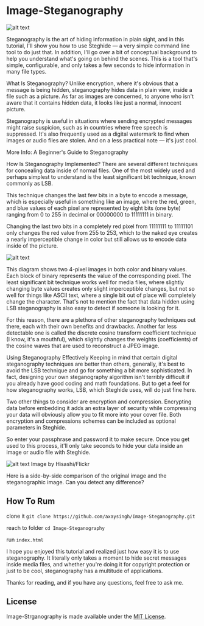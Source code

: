 # Image-Steganography

![alt text](http://cygnus.tele.pw.edu.pl/~wmazurczyk/cuing/images/Logo10.jpg)

Steganography is the art of hiding information in plain sight, and in this tutorial, I'll show you how to use Steghide — a very simple command line tool to do just that. In addition, I'll go over a bit of conceptual background to help you understand what's going on behind the scenes. This is a tool that's simple, configurable, and only takes a few seconds to hide information in many file types.

What Is Steganography?
Unlike encryption, where it's obvious that a message is being hidden, steganography hides data in plain view, inside a file such as a picture. As far as images are concerned, to anyone who isn't aware that it contains hidden data, it looks like just a normal, innocent picture.

Steganography is useful in situations where sending encrypted messages might raise suspicion, such as in countries where free speech is suppressed. It's also frequently used as a digital watermark to find when images or audio files are stolen. And on a less practical note — it's just cool.

More Info: A Beginner's Guide to Steganography

How Is Steganography Implemented?
There are several different techniques for concealing data inside of normal files. One of the most widely used and perhaps simplest to understand is the least significant bit technique, known commonly as LSB.

This technique changes the last few bits in a byte to encode a message, which is especially useful in something like an image, where the red, green, and blue values of each pixel are represented by eight bits (one byte) ranging from 0 to 255 in decimal or 00000000 to 11111111 in binary.

Changing the last two bits in a completely red pixel from 11111111 to 11111101 only changes the red value from 255 to 253, which to the naked eye creates a nearly imperceptible change in color but still allows us to encode data inside of the picture.

![alt text](https://img.wonderhowto.com/img/02/61/63645877844452/0/steganography-hide-secret-data-inside-image-audio-file-seconds.w1456.jpg)

This diagram shows two 4-pixel images in both color and binary values. Each block of binary represents the value of the corresponding pixel.
The least significant bit technique works well for media files, where slightly changing byte values creates only slight imperceptible changes, but not so well for things like ASCII text, where a single bit out of place will completely change the character. That's not to mention the fact that data hidden using LSB steganography is also easy to detect if someone is looking for it.

For this reason, there are a plethora of other steganography techniques out there, each with their own benefits and drawbacks. Another far less detectable one is called the discrete cosine transform coefficient technique (I know, it's a mouthful), which slightly changes the weights (coefficients) of the cosine waves that are used to reconstruct a JPEG image.

Using Steganography Effectively
Keeping in mind that certain digital steganography techniques are better than others, generally, it's best to avoid the LSB technique and go for something a bit more sophisticated. In fact, designing your own steganography algorithm isn't terribly difficult if you already have good coding and math foundations. But to get a feel for how steganography works, LSB, which Steghide uses, will do just fine here.

Two other things to consider are encryption and compression. Encrypting data before embedding it adds an extra layer of security while compressing your data will obviously allow you to fit more into your cover file. Both encryption and compressions schemes can be included as optional parameters in Steghide.

So enter your passphrase and password it to make secure. Once you get used to this process, it'll only take seconds to hide your data inside an image or audio file with Steghide.


![alt text](https://img.wonderhowto.com/img/39/27/63645855710304/0/steganography-hide-secret-data-inside-image-audio-file-seconds.w1456.jpg)
Image by Hisashi/Flickr


Here is a side-by-side comparison of the original image and the steganographic image. Can you detect any difference?

## How To Rum

clone it ``` git clone https://github.com/axaysingh/Image-Steganography.git ```

reach to folder ``` cd Image-Steganography ```

run ``` index.html ```

I hope you enjoyed this tutorial and realized just how easy it is to use steganography. It literally only takes a moment to hide secret messages inside media files, and whether you're doing it for copyright protection or just to be cool, steganography has a multitude of applications.

Thanks for reading, and if you have any questions, feel free to ask me.

## License
Image-Strganography is made available under the [MIT License](http://www.opensource.org/licenses/mit-license.php).
